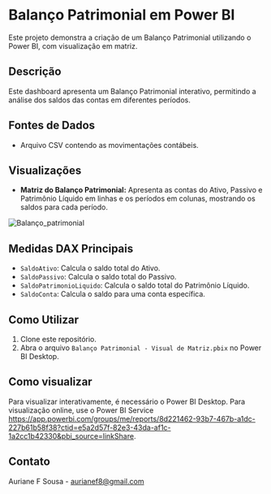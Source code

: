 # Balanço Patrimonial em Power BI

Este projeto demonstra a criação de um Balanço Patrimonial utilizando o Power BI, com visualização em matriz.

## Descrição

Este dashboard apresenta um Balanço Patrimonial interativo, permitindo a análise dos saldos das contas em diferentes períodos.

## Fontes de Dados

*  Arquivo CSV contendo as movimentações contábeis.

## Visualizações

*   **Matriz do Balanço Patrimonial:** Apresenta as contas do Ativo, Passivo e Patrimônio Líquido em linhas e os períodos em colunas, mostrando os saldos para cada período.

![Balanço_patrimonial](https://github.com/user-attachments/assets/b84a904f-4f1a-4d7e-a051-e69152e034da)


## Medidas DAX Principais

*   `SaldoAtivo`: Calcula o saldo total do Ativo.
*   `SaldoPassivo`: Calcula o saldo total do Passivo.
*   `SaldoPatrimonioLiquido`: Calcula o saldo total do Patrimônio Líquido.
*   `SaldoConta`: Calcula o saldo para uma conta específica.

## Como Utilizar

1.  Clone este repositório.
2.  Abra o arquivo `Balanço Patrimonial - Visual de Matriz.pbix` no Power BI Desktop.

## Como visualizar

Para visualizar interativamente, é necessário o Power BI Desktop. Para visualização online, use o Power BI Service https://app.powerbi.com/groups/me/reports/8d221462-93b7-467b-a1dc-227b61b58f38?ctid=e5a2d57f-82e3-43da-af1c-1a2cc1b42330&pbi_source=linkShare.

## Contato

Auriane F Sousa - aurianef8@gmail.com
